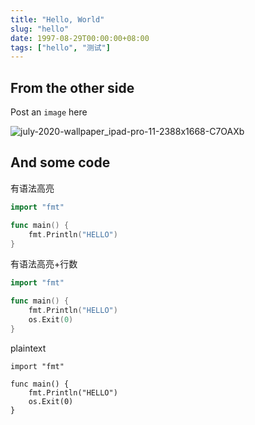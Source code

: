 ```yaml
---
title: "Hello, World"
slug: "hello"
date: 1997-08-29T00:00:00+08:00
tags: ["hello", "测试"]
---
```


## From the other side

Post an `image` here

![july-2020-wallpaper_ipad-pro-11-2388x1668-C7OAXb](https://img.ruofeng.me/file/ruofengimg/uPic/july-2020-wallpaper_ipad-pro-11-2388x1668-C7OAXb.png)

## And some code

有语法高亮

```go
import "fmt"

func main() {
    fmt.Println("HELLO")
}
```

有语法高亮+行数

```go {linenos=table,hl_lines=[2,"4-6"]}
import "fmt"

func main() {
    fmt.Println("HELLO")
    os.Exit(0)
}
```

plaintext

```
import "fmt"

func main() {
    fmt.Println("HELLO")
    os.Exit(0)
}
```
